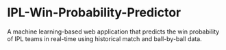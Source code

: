 # IPL-Win-Probability-Predictor
A machine learning-based web application that predicts the win probability of IPL teams in real-time using historical match and ball-by-ball data.

